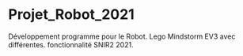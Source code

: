 # Projet_Robot_2021
Développement programme pour le Robot. Lego Mindstorm EV3 avec différentes. fonctionnalité SNIR2 2021.
